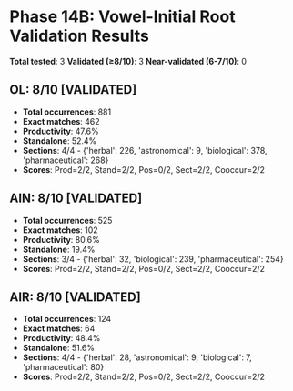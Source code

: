 # Phase 14B: Vowel-Initial Root Validation Results

**Total tested**: 3
**Validated (≥8/10)**: 3
**Near-validated (6-7/10)**: 0

## OL: 8/10 [VALIDATED]

- **Total occurrences**: 881
- **Exact matches**: 462
- **Productivity**: 47.6%
- **Standalone**: 52.4%
- **Sections**: 4/4 - {'herbal': 226, 'astronomical': 9, 'biological': 378, 'pharmaceutical': 268}
- **Scores**: Prod=2/2, Stand=2/2, Pos=0/2, Sect=2/2, Cooccur=2/2

## AIN: 8/10 [VALIDATED]

- **Total occurrences**: 525
- **Exact matches**: 102
- **Productivity**: 80.6%
- **Standalone**: 19.4%
- **Sections**: 3/4 - {'herbal': 32, 'biological': 239, 'pharmaceutical': 254}
- **Scores**: Prod=2/2, Stand=2/2, Pos=0/2, Sect=2/2, Cooccur=2/2

## AIR: 8/10 [VALIDATED]

- **Total occurrences**: 124
- **Exact matches**: 64
- **Productivity**: 48.4%
- **Standalone**: 51.6%
- **Sections**: 4/4 - {'herbal': 28, 'astronomical': 9, 'biological': 7, 'pharmaceutical': 80}
- **Scores**: Prod=2/2, Stand=2/2, Pos=0/2, Sect=2/2, Cooccur=2/2

